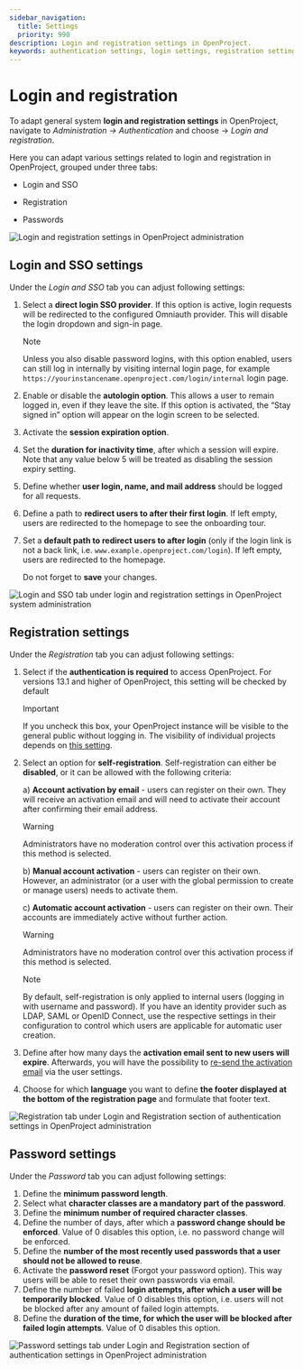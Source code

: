 ```yaml
---
sidebar_navigation:
  title: Settings
  priority: 990
description: Login and registration settings in OpenProject.
keywords: authentication settings, login settings, registration settings, OpenProject login, login, registration
---
```

# Login and registration

To adapt general system **login and registration settings** in OpenProject, navigate to *Administration -> Authentication* and choose -> *Login and registration*.

Here you can adapt various settings related to login and registration in OpenProject, grouped under three tabs: 

- Login and SSO

- Registration 

- Passwords

![Login and registration settings in OpenProject administration](openproject_system_admin_guide_authentication_settings_login_and_registration.png)

## Login and SSO settings

Under the *Login and SSO* tab you can adjust following settings: 

1. Select a **direct login SSO provider**. If this option is active, login requests will be redirected to the configured Omniauth provider. This will disable the login dropdown and sign-in page. 

   > [!NOTE]
   >
   > Unless you also disable password logins, with this option enabled, users can still log in internally by visiting internal login page, for example `https://yourinstancename.openproject.com/login/internal` login page.

2. Enable or disable the **autologin option**. This allows a user to remain logged in, even if they leave the site. If this option is activated, the “Stay signed in” option will appear on the login screen to be selected.

3. Activate the **session expiration option**. 

4. Set the **duration for inactivity time**, after which a session will expire. Note that any value below 5 will be treated as disabling the session expiry setting.

5. Define whether **user login, name, and mail address** should be logged for all requests.

6. Define a path to **redirect users to after their first login**. If left empty, users are redirected to the homepage to see the onboarding tour.

7. Set a **default path to redirect users to after login** (only if the login link is not a back link, i.e. `www.example.openproject.com/login`). If left empty, users are redirected to the homepage.

   Do not forget to **save** your changes.

![Login and SSO tab under login and registration settings in OpenProject system administration](openproject_system_admin_guide_authentication_settings_login_sso_tab.png)

## Registration settings

Under the *Registration* tab you can adjust following settings: 

1. Select if the **authentication is required** to access OpenProject. For versions 13.1 and higher of OpenProject, this setting will be checked by default

   > [!IMPORTANT]
   > If you uncheck this box, your OpenProject instance will be visible to the general public without logging in. The visibility of individual projects depends on [this setting](../../../user-guide/projects/#set-a-project-to-public).

2. Select an option for **self-registration**. Self-registration can either be **disabled**, or it can be allowed with the following criteria:

   a) **Account activation by email** - users can register on their own. They will receive an activation email and will need to activate their account after confirming  their email address. 

   > [!WARNING]
   > Administrators have no moderation control over this  activation process if this method is selected.
   
   b) **Manual account activation** - users can register on their own. However, an administrator (or a user with the global permission to create or manage  users) needs to activate them.
   
   c) **Automatic account activation** - users can register on their own. Their accounts are immediately active  without further action. 
   
   > [!WARNING]
   > Administrators have no moderation control over this  activation process if this method is selected.

   > [!NOTE]
   > By default, self-registration is only applied to internal users (logging in with username and password). If you have an identity provider such as LDAP, SAML or OpenID Connect, use the respective settings in their configuration to control which users are applicable for automatic user creation.

3. Define after how many days the **activation email sent to new users will expire**. Afterwards, you will have the possibility to [re-send the activation email](../../users-permissions/users/#resend-user-invitation-via-email) via the user settings.

4. Choose for which **language** you want to define **the footer displayed at the bottom of the registration page** and formulate that footer text.


![Registration tab under Login and Registration section of authentication settings in OpenProject administration](openproject_system_admin_guide_authentication_settings_registration_tab.png)

## Password settings

Under the *Password* tab you can adjust following settings: 

1. Define the **minimum password length**.
2. Select what **character classes are a mandatory part of the password**.
3. Define the **minimum number of required character classes**.
4. Define the number of days, after which a **password change should be enforced**. Value of 0 disables this option, i.e. no password change will be enforced.
5. Define the **number of the most recently used passwords that a user should not be allowed to reuse**.
6. Activate the **password reset** (Forgot your password option). This way users will be able to reset their own passwords via email.
7. Define the number of failed **login attempts, after which a user will be temporarily blocked**. Value of 0 disables this option, i.e. users will not be blocked after any amount of failed login attempts.
8. Define the **duration of the time, for which the user will be blocked after failed login attempts**. Value of 0 disables this option.

![Password settings tab under Login and Registration section of authentication settings in OpenProject administration](openproject_system_admin_guide_authentication_settings_password_tab.png)

